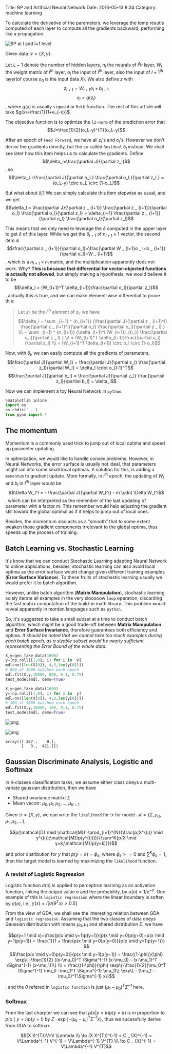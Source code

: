 Title: BP and Artificial Neural Network
Date: 2016-05-13 8:34
Category: machine learning

To calculate the derivative of the parameters, we leverage the temp resutls computed of each layer to compute all the gradients backward, performing like a propagation.

![BP at `l` and `l+1` level]({filename}/images/bp/layer-l.png)

Given data $\mathcal{D}=\{X,y\}$.
  
Let $L-1$ denote the number of hidden layers, $n_l$ the neurals of $l^th$ layer, $W_l$ the weight matrix of $l^{th}$ layer, $o_l$ the input of $l^{th}$ layer, also the input of ${l+1}^{th}$ layer(of course $o_0$ is the input data $X$). We also define $z$ with
$$z _ {l+1}=W _ {l+1}o _ l+b _ {l+1}$$
$$o _ l=g(z _ l)$$
, where $g(x)$ is usually `sigmoid` or `ReLU` function. The rest of this article will take $g(x)=\frac{1}{1+e_{-x}}$

The objective function is to optimize the `l2-norm` of the prediction error that
$$J=\frac{1}{2}(o_L-y)^{T}(o_L-y)$$

After an epoch of `Feed Forward`, we have all $z_l$'s and $o_l$'s. However we don't derive the gradients directly, but the so called `Residual` $\delta_l$ instead. We shall see later how this item helps us to calculate the gradients. Define 
$$\delta_l=\frac{\partial J}{\partial z_l}$$
, so
$$\delta_L=\frac{\partial J}{\partial o_L} \frac{\partial o_L}{\partial z_L} = (o_L-y) \circ o_L \circ (1-o_L)$$
  
But what about $\delta_l$? We can simply calculate this item stepwise as usual, and we get
$$\delta_l = \frac{\partial J}{\partial z _ {l+1}} \frac{\partial z _ {l+1}}{\partial o_l} \frac{\partial o_l}{\partial z_l} = \delta_{l+1} \frac{\partial z _ {l+1}}{\partial o_l} \frac{\partial o_l}{\partial z_l}$$
  
This means that we only need to leverage the $\delta$ computed in the upper layer to get $\delta$ of this layer. While we get the $\delta_{l+1}$ of $n_{l+1}\times 1$ vector, the second item is
$$\frac{\partial z _ {l+1}}{\partial o_l}=\frac{\partial W _ {l+1}o _ l+b _ {l+1}}{\partial o_l}=W _ {l+1}$$
, which is a $n_{l+1}\times n_l$ matrix, and the multiplication apparently does not work. Why? **This is because that differential for vector-objected functions is actaully not allowed**, but simply making a hypothesis, we would believe it to be
$$\delta_l = (W_{l+1}^T \delta_{l+1})\frac{\partial o_l}{\partial z_l}$$
, actually this is true, and we can make element-wise differential to prove this:

>Let $z_l^i$ be the $i^{th}$ element of $z_l$, we have
$$\delta_l = \sum _{i=1} ^ {n_{l+1}} {\frac{\partial J}{\partial z _ {l+1}^i} \frac{\partial z _ {l+1}^i}{\partial o_l} \frac{\partial o_l}{\partial z _ l} } \\\
= \sum _{i=1} ^ {n_{l+1}} {\delta_{l+1}^i (W_{l+1})_{(i,:)} \frac{\partial o_l}{\partial z _ l} } \\\
= (W_{l+1}^T \delta_{l+1})\frac{\partial o_l}{\partial z_l} \\\
= (W_{l+1}^T \delta_{l+1}) \circ o_l \circ (1-o_l)$$

Now, with $\delta_l$, we can easily compute all the gradients of parameters,
$$\frac{\partial J}{\partial W_l} = \frac{\partial J}{\partial z_l} \frac{\partial z_l}{\partial W_l} = \delta_l \cdot o_{l-1}^T$$
$$\frac{\partial J}{\partial b_l} = \frac{\partial J}{\partial z_l} \frac{\partial z_l}{\partial b_l} = \delta_l$$
  
Now we can implement a toy Neural Network in `python`.


```python
%matplotlib inline
import os
os.chdir('..')
from pynn import *
```

## The momentum
Momentum is a commonly used trick to jump out of local optima and speed up parameter updating.
  
In optimization, we would like to handle convex problems. However, in Neural Networks, the error surface is usually not ideal, that parameters might ran into some small local optimas. A solution for this, is adding a `momentum` to gradient update. More formally, in $i^{th}$ epoch, the updating of $W_l$ and $b_l$ in $l^{th}$ layer would be
$$\Delta W_l^i = - \frac{\partial J}{\partial W_l^i} - m \cdot \Delta W_l^i$$
, which can be interpreted as the remember of the last updating of parameter with a factor $m$. This remember would help adjusting the gradient still toward the global optimal as if it helps to jump out of local ones.
  
Besides, the momentum also acts as a "smooth" that to some extent weaken those gradient components irrelevant to the global optima, thus speeds up the process of training.

## Batch Learning vs. Stochastic Learning
It's know that we can conduct Stochastic Learning adapting Neural Network to online applications, besides, stochastic learning can also avoid local optima as the error surface would change given different training examples (**Error Surface Variance**). To these fruits of stochastic learning usually we would prefer it to batch algorithm.
  
However, unlike batch algorithm (**Matrix Manipulation**), stochastic learning solely iterate all examples in the very slooooow `loop` operation, discarding the fast matrix computation of the build-in math library. This problem would reveal apparently in morden languages such as `python`.
  
So, it's suggested to take a small subset at a time to conduct batch algorithm, which might be a good trade-off between **Matrix Manipulation** and **Error Surface Invariance**, therefore guarantees both efficiency and optima. *It should be noted that we cannot take too much examples during each batch epoch, as a sizable subset would be nearly sufficient representing the Error Bound of the whole data.*


```python
X,y=gen_fake_data(1600)
y=[np.roll([1,0], i) for i in  y]
mdl=nn([len(X[0]), 4,3,len(y[0])])
# 800 of 1600 batched each epoch
mdl.fit(X,y,10000, 800, 0.1, 0.75)
test_model(mdl, demo=True)

X,y=gen_fake_data(1600)
y=[np.roll([1,0], i) for i in  y]
mdl=nn([len(X[0]), 4,3,len(y[0])])
# 100 of 1600 batched each epoch
mdl.fit(X,y,10000, 100, 0.1, 0.75)
test_model(mdl, demo=True)
```


![png]({filename}/images/bp/output_4_0.png)



![png]({filename}/images/bp/output_4_1.png)





    array([[ 367.,    9.],
           [   3.,  421.]])



## Gaussian Discriminate Analysis, Logistic and Softmax
In K-classes classification tasks, we assume either class obeys a multi-variate gaussian distribution, then we have

- Shared ovariance matrix: $\Sigma$
- Mean vecotr: $\mu_0,\mu_1, \mu_2, \ldots, \mu_{K-1}$

Given $\mathcal{D} = \{X,y\}$, we can write the `likelihood` for $\mathcal{D}$ for model $\mathcal{M}=\{\Sigma, \mu_0,\mu_1, \mu_2, \ldots\}$,

$$p(\mathcal{D} \mid \mathcal{M})=\prod_{i=1}^{N}{\frac{p(X^{(i)} \mid y^{(i)};\mathcal{M})p(y^{(i)})}{\sum^K{p(X \mid y=k;\mathcal{M})p(y=k)}}}$$

and prior distribution for $y$ that $p(y=k)=\phi_k$, where $\phi_k>=0$ and $\sum^K{\phi_k}=1$, then the target model is learned by maximizing the `likelihood` function.

### A revisit of Logistic Regression
Logistic function $\sigma(o)$ is applied to perceptron learning as an activation function, linking the output value $o$ and the probability, by $\sigma(o)=1/e^{-o}$. One example of this is `logistic regression` where the linear boundary is soften by $\sigma(o)$, i.e., $y(x)=I[\sigma(\theta^T x)>0.5]$
  
From the view of GDA, we shall see the interesting relation between GDA and `logistic regression`. Assuming that the two classes of data obeys Gaussian distribution with means $\mu_0, \mu_1$ and shared distribution $\Sigma$, we have

$$p(y=1 \mid x)=\frac{p(x \mid y=1)p(y=1)}{p(x \mid y=0)p(y=0)+p(x \mid y=1)p(y=1)} = \frac{1}{1 + \frac{p(x \mid y=0)p(y=0)}{p(x \mid y=1)p(y=1)}} $$
$$\frac{p(x \mid y=0)p(y=0)}{p(x \mid y=1)p(y=1)}
= \frac{(1-\phi)}{\phi} \exp\{ -\frac{1}{2} ((x-\mu_0)^T \Sigma^{-1} (x-\mu_0) - (x-\mu_1)^T \Sigma^{-1} (x-\mu_1))\} \\\
= \frac{(1-\phi)}{\phi} \exp\{-\frac{1}{2}(\mu_0^T \Sigma^{-1} \mu_0 -\mu_1^T \Sigma^{-1} \mu_1)\} \exp\{ - (\mu_1 - \mu_0)^T\Sigma^{-1} x\}$$

, and the $\theta$ refered in `logistic function` is just $(\mu_1 - \mu_0)^T\Sigma^{-1}$ here.
### Softmax
From the last charpter we can see that $p(x|y=k)p(y=k)$ is in proportion to $p(x \mid y=l)p(y=l)$ by $Z \cdot \exp\{ - (\mu_k - \mu_l)^T\Sigma^{-1} x \}$, thus we sucessfully derive from GDA to softmax.

$$(X X^{T})V=V \Lambda \\\
\to (X X^{T})^{-1} = C _ {X}^{-1} = V\Lambda^{-1} V^{-1} = V\Lambda^{-1} V^{T} \\\
\to C _ {X}^{-1} = V\Lambda^{-1} V^{T}$$
